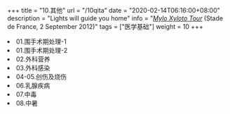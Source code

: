 +++
title = "10.其他"
url = "/10qita"
date = "2020-02-14T06:16:00+08:00"
description = "Lights will guide you home"
info = "[*Mylo Xyloto Tour*](https://timeline.coldplay.com/show/stade-de-france/) (Stade de France, 2 September 2012)"
tags = ["医学基础"]
weight = 10
+++

<li value="01.围手术期处理-1.mp4" title = "01.围手术期处理-1">01.围手术期处理-1</li>
<li value="01.围手术期处理-2.mp4" title = "01.围手术期处理-2">01.围手术期处理-2</li>
<li value="02.外科营养.mp4" title = "02.外科营养">02.外科营养</li>
<li value="03.外科感染.mp4" title = "03.外科感染">03.外科感染</li>
<li value="04-05.创伤及烧伤.mp4" title = "04-05.创伤及烧伤">04-05.创伤及烧伤</li>
<li value="06.乳腺疾病.mp4" title = "06.乳腺疾病">06.乳腺疾病</li>
<li value="07.中毒.mp4" title = "07.中毒">07.中毒</li>
<li value="08.中暑.mp4" title = "08.中暑">08.中暑</li>